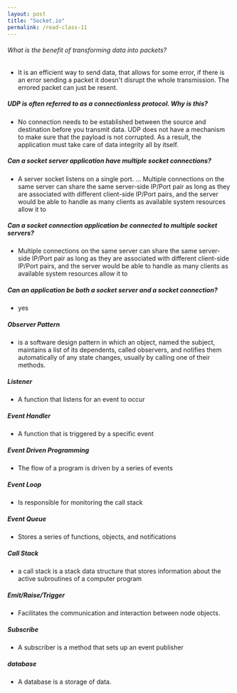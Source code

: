 ```yaml
---
layout: post
title: "Socket.io"
permalink: /read-class-11
---
```


###### What is the benefit of transforming data into packets?
* It is an efficient way to send data, that allows for some error, if there is an error sending a packet it doesn't disrupt the whole transmission. The errored packet can just be resent.
 
##### UDP is often referred to as a connectionless protocol. Why is this?
* No connection needs to be established between the source and destination before you transmit data. UDP does not have a mechanism to make sure that the payload is not corrupted. As a result, the application must take care of data integrity all by itself.
 
##### Can a socket server application have multiple socket connections?
* A server socket listens on a single port. ... Multiple connections on the same server can share the same server-side IP/Port pair as long as they are associated with different client-side IP/Port pairs, and the server would be able to handle as many clients as available system resources allow it to
 
##### Can a socket connection application be connected to multiple socket servers?
* Multiple connections on the same server can share the same server-side IP/Port pair as long as they are associated with different client-side IP/Port pairs, and the server would be able to handle as many clients as available system resources allow it to
 
##### Can an application be both a socket server and a socket connection?
* yes
 
##### Observer Pattern
* is a software design pattern in which an object, named the subject, maintains a list of its dependents, called observers, and notifies them automatically of any state changes, usually by calling one of their methods.
 
##### Listener
* A function that listens for an event to occur
 
##### Event Handler
* A function that is triggered by a specific event
 
##### Event Driven Programming
* The flow of a program is driven by a series of events
 
##### Event Loop
* Is responsible for monitoring the call stack 
 
##### Event Queue
* Stores a series of functions, objects, and notifications 
 
##### Call Stack
* a call stack is a stack data structure that stores information about the active subroutines of a computer program
 
##### Emit/Raise/Trigger
* Facilitates the communication and interaction between node objects.
 
##### Subscribe
* A subscriber is a method that sets up an event publisher
 
##### database
* A database is a storage of data.
 
